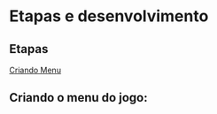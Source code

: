 # Etapas e desenvolvimento
## Etapas
[Criando Menu](#criando-o-menu-do-jogo)


## Criando o menu do jogo:
